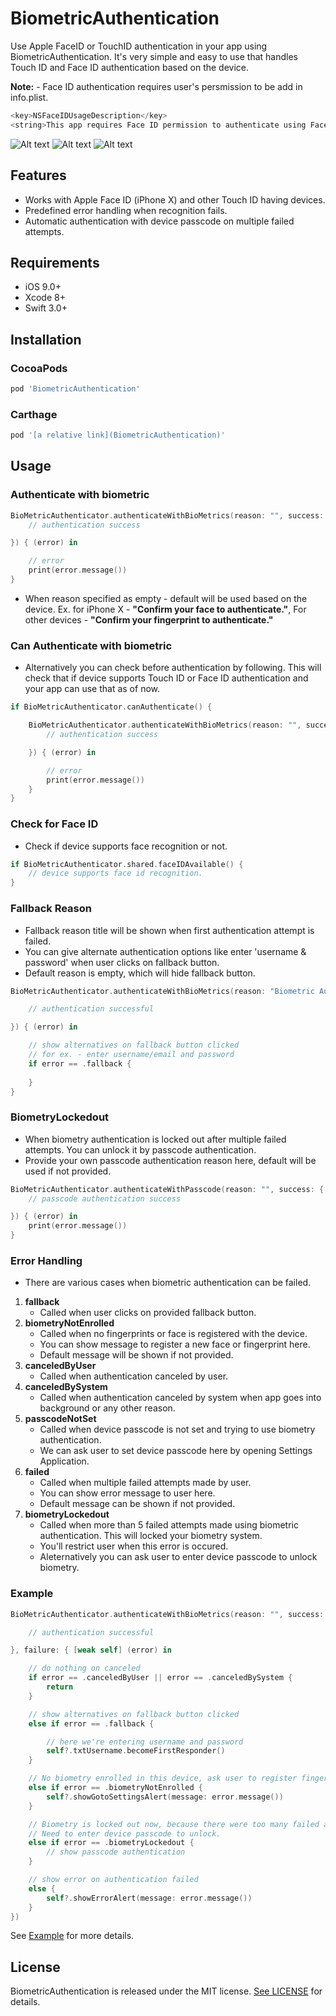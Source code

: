 # BiometricAuthentication
Use Apple FaceID or TouchID authentication in your app using BiometricAuthentication.
It's very simple and easy to use that handles Touch ID and Face ID authentication based on the device.

**Note:** - Face ID authentication requires user's persmission to be add in info.plist.
```swift
<key>NSFaceIDUsageDescription</key>
<string>This app requires Face ID permission to authenticate using Face recognition.</string>
```

![Alt text](/Images/image1.png?raw=true "Authenticate")
![Alt text](/Images/image2.png?raw=true "Fallback title")
![Alt text](/Images/image3.png?raw=true "Locked out")

## Features

- Works with Apple Face ID (iPhone X) and other Touch ID having devices.
- Predefined error handling when recognition fails.
- Automatic authentication with device passcode on multiple failed attempts.

## Requirements

- iOS 9.0+
- Xcode 8+
- Swift 3.0+

## Installation

### CocoaPods

```ruby
pod 'BiometricAuthentication'
```

### Carthage

```ruby
pod '[a relative link](BiometricAuthentication)'
```

## Usage

### Authenticate with biometric

```swift
BioMetricAuthenticator.authenticateWithBioMetrics(reason: "", success: {
    // authentication success

}) { (error) in

    // error
    print(error.message())
}
```
- When reason specified as empty - default will be used based on the device. Ex. for iPhone X - **"Confirm your face to authenticate."**,  For other devices - **"Confirm your fingerprint to authenticate."**

### Can Authenticate with biometric

- Alternatively you can check before authentication by following. This will check that if device supports Touch ID or Face ID authentication and your app can use that as of now.

```swift
if BioMetricAuthenticator.canAuthenticate() {

    BioMetricAuthenticator.authenticateWithBioMetrics(reason: "", success: {
        // authentication success

    }) { (error) in

        // error
        print(error.message())
    }
}
```
### Check for Face ID
- Check if device supports face recognition or not.
```swift
if BioMetricAuthenticator.shared.faceIDAvailable() {
    // device supports face id recognition.
}
```

### Fallback Reason
- Fallback reason title will be shown when first authentication attempt is failed.
- You can give alternate authentication options like enter 'username & password' when user clicks on fallback button.
- Default reason is empty, which will hide fallback button.

```swift
BioMetricAuthenticator.authenticateWithBioMetrics(reason: "Biometric Authentication", fallbackTitle: "Enter Credentails", success: {

    // authentication successful

}) { (error) in

    // show alternatives on fallback button clicked
    // for ex. - enter username/email and password
    if error == .fallback {
    
    }
}
```

### BiometryLockedout
- When biometry authentication is locked out after multiple failed attempts. You can unlock it by passcode authentication.
- Provide your own passcode authentication reason here, default will be used if not provided.

```swift
BioMetricAuthenticator.authenticateWithPasscode(reason: "", success: {
    // passcode authentication success

}) { (error) in
    print(error.message())
}
```

### Error Handling
- There are various cases when biometric authentication can be failed.

1. **fallback**
    - Called when user clicks on provided fallback button.
2. **biometryNotEnrolled**
    - Called when no fingerprints or face is registered with the device.
    - You can show message to register a new face or fingerprint here.
    - Default message will be shown if not provided.
3. **canceledByUser**
    - Called when authentication canceled by user.
4. **canceledBySystem**
    - Called when authentication canceled by system when app goes into background or any other reason.
5. **passcodeNotSet**
    - Called when device passcode is not set and trying to use biometry authentication.
    - We can ask user to set device passcode here by opening Settings Application.
6. **failed**
    - Called when multiple failed attempts made by user.
    - You can show error message to user here.
    - Default message can be shown if not provided.
7. **biometryLockedout**
    - Called when more than 5 failed attempts made using biometric authentication. This will locked your biometry system.
    - You'll restrict user when this error is occured.
    - Aleternatively you can ask user to enter device passcode to unlock biometry.

### Example

```swift
BioMetricAuthenticator.authenticateWithBioMetrics(reason: "", success: {

    // authentication successful

}, failure: { [weak self] (error) in

    // do nothing on canceled
    if error == .canceledByUser || error == .canceledBySystem {
        return
    }

    // show alternatives on fallback button clicked
    else if error == .fallback {

        // here we're entering username and password
        self?.txtUsername.becomeFirstResponder()
    }

    // No biometry enrolled in this device, ask user to register fingerprint or face
    else if error == .biometryNotEnrolled {
        self?.showGotoSettingsAlert(message: error.message())
    }

    // Biometry is locked out now, because there were too many failed attempts.
    // Need to enter device passcode to unlock.
    else if error == .biometryLockedout {
        // show passcode authentication
    }

    // show error on authentication failed
    else {
        self?.showErrorAlert(message: error.message())
    }
})
```
See [Example](https://github.com/rushisangani/BiometricAuthentication/tree/master/BiometricAuthenticationExample) for more details.

## License

BiometricAuthentication is released under the MIT license. [See LICENSE](https://github.com/rushisangani/BiometricAuthentication/blob/master/LICENSE) for details.

